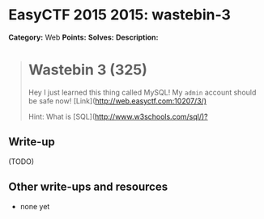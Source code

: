 # EasyCTF 2015 2015: wastebin-3

**Category:** Web
**Points:** 
**Solves:** 
**Description:**

> # Wastebin 3 (325)
> 
> 
> Hey I just learned this thing called MySQL! My `admin` account should be safe now! [Link](<http://web.easyctf.com:10207/3/)>
> 
> 
> Hint: What is [SQL](<http://www.w3schools.com/sql/)?>


## Write-up

(TODO)

## Other write-ups and resources

* none yet

